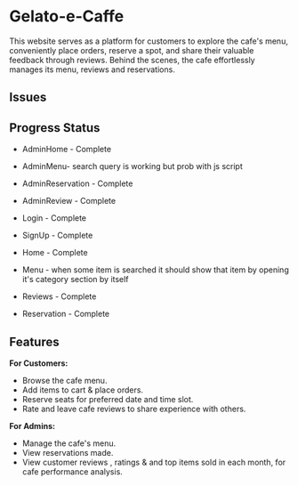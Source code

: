 # Gelato-e-Caffe
This website serves as a platform for customers to explore the cafe's menu, conveniently place orders, reserve a spot, and share their valuable feedback through reviews. Behind the scenes, the cafe effortlessly manages its menu, reviews and reservations.

## Issues
  
## Progress Status
- AdminHome - Complete
- AdminMenu- search query is working but prob with js script
- AdminReservation - Complete
- AdminReview - Complete
  
- Login - Complete
- SignUp - Complete
- Home - Complete
- Menu - when some item is searched it should show that item by opening it's category section by itself 
- Reviews - Complete
- Reservation - Complete

## Features

**For Customers:**
- Browse the cafe menu.
- Add items to cart & place orders.
- Reserve seats for preferred date and time slot.
- Rate and leave cafe reviews to share experience with others.

**For Admins:**
- Manage the cafe's menu.
- View reservations made.
- View customer reviews , ratings  & and top items sold in each month, for cafe performance analysis.

